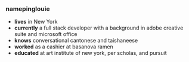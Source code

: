 ### namepinglouie

- **lives** in New York
- **currently** a full stack developer with a background in adobe creative suite and microsoft office
- **knows** conversational cantonese and taishaneese
- **worked** as a cashier at basanova ramen
- **educated** at art institute of new york, per scholas, and pursuit
